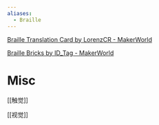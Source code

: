 ```yaml
---
aliases:
  - Braille
---
```


[Braille Translation Card by LorenzCR - MakerWorld](https://makerworld.com/zh/models/204063)


[Braille Bricks by ID_Tag - MakerWorld](https://makerworld.com/zh/models/452086)





# Misc

[[触觉]]

[[视觉]]

